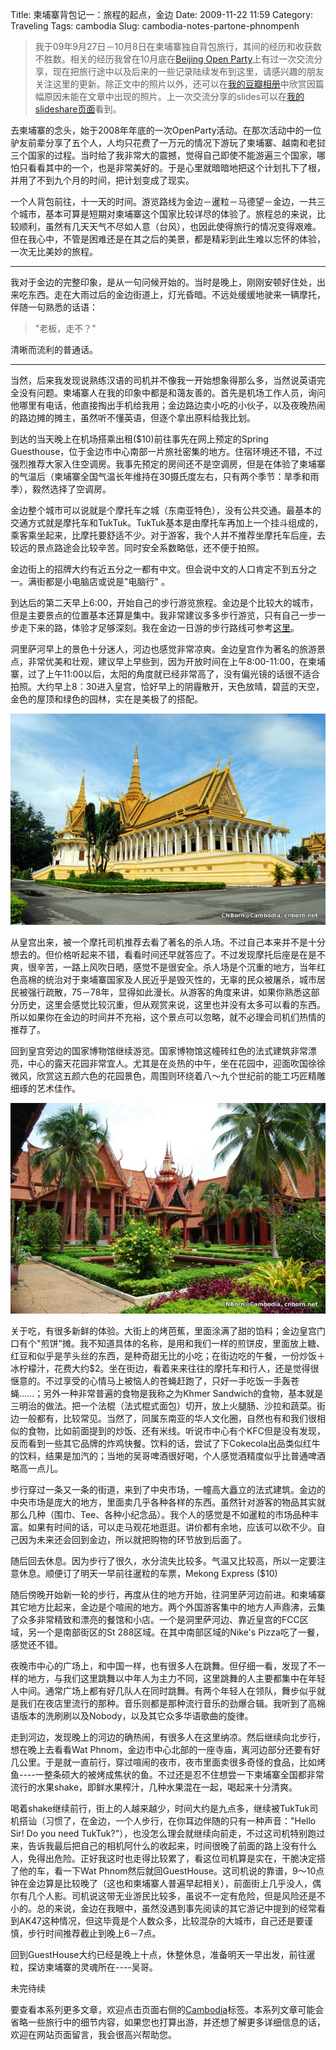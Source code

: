 Title: 柬埔寨背包记一：旅程的起点，金边
Date: 2009-11-22 11:59
Category: Traveling
Tags: cambodia
Slug: cambodia-notes-partone-phnompenh

>我于09年9月27日－10月8日在柬埔寨独自背包旅行，其间的经历和收获数不胜数。相关的经历我曾在10月底在[Beijing Open Party](http://www.beijing-open-party.org)上有过一次交流分享，现在把旅行途中以及后来的一些记录陆续发布到这里，请感兴趣的朋友关注这里的更新。除正文中的照片以外，还可以在[我的豆瓣相册](http://www.douban.com/photos/album/20098136/)中欣赏因篇幅原因未能在文章中出现的照片。上一次交流分享的slides可以在[我的slideshare页面](http://www.slideshare.net/CNBorn)看到。

去柬埔寨的念头，始于2008年年底的一次OpenParty活动。在那次活动中的一位驴友前辈分享了五个人，人均只花费了一万元的情况下游玩了柬埔寨、越南和老挝三个国家的过程。当时给了我非常大的震撼，觉得自己即使不能游遍三个国家，哪怕只看看其中的一个，也是非常美好的。于是心里就暗暗地把这个计划扎下了根，并用了不到九个月的时间，把计划变成了现实。

一个人背包前往，十一天的时间。游览路线为金边－暹粒－马德望－金边，一共三个城市，基本可算是短期对柬埔寨这个国家比较详尽的体验了。旅程总的来说，比较顺利，虽然有几天天气不尽如人意（台风），也因此使得旅行的情况变得艰难。但在我心中，不管是困难还是在其之后的美景，都是精彩到此生难以忘怀的体验，一次无比美妙的旅程。

---

我对于金边的完整印象，是从一句问候开始的。当时是晚上，刚刚安顿好住处，出来吃东西。走在大雨过后的金边街道上，灯光昏暗。不远处缓缓地驶来一辆摩托，伴随一句熟悉的话语：

>"老板，走不？"

清晰而流利的普通话。

---

当然，后来我发现说熟练汉语的司机并不像我一开始想象得那么多，当然说英语完全没有问题。柬埔寨人在我的印象中都是和蔼友善的。首先是机场工作人员，询问他哪里有电话，他直接掏出手机给我用；金边路边卖小吃的小伙子，以及夜晚热闹的路边摊的摊主，虽然听不懂英语，但逐个拿出原料给我比划。
 
到达的当天晚上在机场搭乘出租($10)前往事先在网上预定的Spring Guesthouse，位于金边市中心南部一片旅社密集的地方。住宿环境还不错，不过强烈推荐大家入住空调房。我事先预定的房间还不是空调房，但是在体验了柬埔寨的气温后（柬埔寨全国气温长年维持在30摄氏度左右，只有两个季节：旱季和雨季），毅然选择了空调房。

金边整个城市可以说就是个摩托车之城（东南亚特色），没有公共交通。最基本的交通方式就是摩托车和TukTuk。TukTuk基本是由摩托车再加上一个挂斗组成的，乘客乘坐起来，比摩托要舒适不少。对于游客，我个人并不推荐坐摩托车后座，去较远的景点路途会比较辛苦。同时安全系数略低，还不便于拍照。

金边街上的招牌大约有近五分之一都有中文。但会说中文的人口肯定不到五分之一。满街都是小电脑店或说是"电脑行" 。

到达后的第二天早上6:00，开始自己的步行游览旅程。金边是个比较大的城市，但是主要景点的位置基本还算是集中。我非常建议多多步行游览，只有自己一步一步走下来的路，体验才足够深刻。我在金边一日游的步行路线可参考[这里](/images/travel/cambodia/9-phn_route_o.jpg)。

洞里萨河早上的景色十分迷人，河边也感觉非常凉爽。金边皇宫作为著名的旅游景点，非常优美和壮观，建议早上早些到，因为开放时间在上午8:00-11:00，在柬埔寨，过了上午11:00以后，太阳的角度就已经非常高了，没有偏光镜的话很不适合拍照。大约早上8：30进入皇宫，恰好早上的阴霾散开，天色放晴，碧蓝的天空，金色的屋顶和绿色的园林，实在是美极了的搭配。

![Royal Palace @ Phnom Penh, Cambodia](/images/travel/cambodia/7-royalpalace_phnompenh.jpg)

从皇宫出来，被一个摩托司机推荐去看了著名的杀人场。不过自己本来并不是十分想去的。但价格听起来不错，看看时间还早就答应了。不过发现摩托后座是在是不爽，很辛苦，一路上风吹日晒，感觉不是很安全。杀人场是个沉重的地方，当年红色高棉的统治对于柬埔寨国家及人民近乎是毁灭性的，无辜的民众被屠杀，城市居民被强行疏散，75－78年，显得如此漫长。从游客的角度来讲，如果你熟悉这部分历史，这里会感觉比较沉重，但从观赏来说，这里也并没有太多可以看的东西。所以如果你在金边的时间并不充裕，这个景点可以忽略，就不必理会司机们热情的推荐了。

回到皇宫旁边的国家博物馆继续游览。国家博物馆这幢砖红色的法式建筑非常漂亮，中心的露天花园非常宜人。尤其是在炎热的中午，坐在花园中，迎面吹国徐徐微风，欣赏这五颜六色的花园景色，周围则环绕着八～九个世纪前的能工巧匠精雕细琢的艺术佳作。

![National Museum @ Phnom Penh, Cambodia](/images/travel/cambodia/6-national_museum_phnompenh.jpg)

关于吃，有很多新鲜的体验。大街上的烤芭蕉，里面涂满了甜的馅料；金边皇宫门口有个"煎饼"摊。我不知道具体的名称，是用和我们一样的煎饼皮，里面放上糖、红豆和似乎是芋头丝的东西，是种奇甜无比的小吃；在街边吃的午餐，一份炒饭＋冰柠檬汁，花费大约$2。坐在街边，看着来来往往的摩托车和行人，还是觉得很惬意的。不过享受的心情马上被恼人的苍蝇赶跑了，只好一手吃饭一手轰苍蝇......；另外一种非常普遍的食物是我称之为Khmer Sandwich的食物，基本就是三明治的做法。把一个法棍（法式棍式面包）切开，放上火腿肠、沙拉和蔬菜。街边一般都有，比较常见。当然了，同属东南亚的华人文化圈，自然也有和我们很相似的食物，比如前面提到的炒饭、还有米线。听说市中心有个KFC但是没有发现，反而看到一些其它品牌的炸鸡快餐。饮料的话，尝试了下Cokecola出品类似红牛的饮料，结果是加汽的；当地的吴哥啤酒很好喝，个人感觉酒精度似乎比普通啤酒略高一点儿。

步行穿过一条又一条的街道，来到了中央市场，一幢高大矗立的法式建筑。金边的中央市场是庞大的地方，里面卖几乎各种各样的东西。虽然针对游客的物品其实就那么几种（围巾、Tee、各种小纪念品）。我个人的感觉是不如暹粒的市场品种丰富。如果有时间的话，可以走马观花地逛逛。讲价都有余地，应该可以砍不少。自己因为未来还会回到金边，所以就把购物的环节放到后面了。

随后回去休息。因为步行了很久，水分流失比较多。气温又比较高，所以一定要注意休息。顺便订了明天一早前往暹粒的车票，Mekong Express ($10)

随后傍晚开始新一轮的步行，再度从住的地方开始，往洞里萨河边前进。和柬埔寨其它地方比起来，金边是个喧闹的地方。两个外国游客集中的地方人声鼎沸，云集了众多非常精致和漂亮的餐馆和小店。一个是洞里萨河边、靠近皇宫的FCC区域，另一个是南部街区的St 288区域。在其中南部区域的Nike's Pizza吃了一餐，感觉还不错。

夜晚市中心的广场上，和中国一样，也有很多人在跳舞。但仔细一看，发现了不一样的地方，与我们这里跳舞以中年人为主力不同，这里跳舞的人主要都集中在年轻人中间。通常广场上都有好几队人在同时跳舞。有两个年轻人在领队，舞步似乎就是我们在夜店里流行的那种。音乐则都是那种流行音乐的劲爆合辑。我听到了高棉语版本的洗刷刷以及Nobody，以及其它众多华语歌曲的旋律。

走到河边，发现晚上的河边的确热闹，有很多人在这里纳凉。然后继续向北步行，想在晚上去看看Wat Phnom，金边市中心北部的一座寺庙，离河边部分还要有好几公里。于是就一直前行，穿过喧闹的夜市，夜市里面卖很多奇怪的食品，比如烤鱼----一整条硕大的被烤成焦状的鱼。不过还是忍不住想尝一下柬埔寨全国都非常流行的水果shake，即鲜水果榨汁，几种水果混在一起，喝起来十分清爽。

喝着shake继续前行，街上的人越来越少，时间大约是九点多，继续被TukTuk司机搭讪（习惯了，在金边，一个人步行，在你耳边伴随的只有一种声音："Hello Sir! Do you need TukTuk?"），也没怎么理会就继续向前走，不过这司机特别跑过来，告诉我最后把自己的相机阿什么的收起来，时间很晚了前面的路上没有什么人，免得出危险。正好我这时也走得比较累了，看这位司机算是实在，干脆决定搭了他的车，看一下Wat Phnom然后就回GuestHouse。这司机说的靠谱，9～10点钟在金边算是比较晚了（这也和柬埔寨人普遍早起相关），前面街上几乎没人，偶尔有几个人影。司机说这带无业游民比较多，虽说不一定有危险，但是风险还是不小的。总的来说，金边在我眼中，虽然没遇到事先阅读的其它游记中提到的经常看到AK47这种情况，但这毕竟是个人数众多，比较混杂的大城市，自己还是要谨慎，步行时间推荐截止到晚上6－7点。

回到GuestHouse大约已经是晚上十点，休整休息，准备明天一早出发，前往暹粒，探访柬埔寨的灵魂所在----吴哥。

未完待续

要查看本系列更多文章，欢迎点击页面右侧的[Cambodia]()标签。本系列文章可能会省略一些旅行中的细节内容，如果您也打算出游，并还想了解更多详细信息的话，欢迎在网站页面留言，我会很高兴帮助您。
